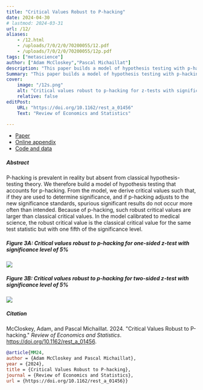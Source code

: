 ```yaml
---
title: "Critical Values Robust to P-hacking" 
date: 2024-04-30
# lastmod: 2024-03-31
url: /12/
aliases:
    - /12.html
    - /uploads/7/0/2/0/70200055/12.pdf
    - /uploads/7/0/2/0/70200055/12p.pdf
tags: ["metascience"]
author: ["Adam McCloskey","Pascal Michaillat"]
description: "This paper builds a model of hypothesis testing with p-hacking and gives critical values that correct the inflated type 1 error rate caused by p-hacking." 
Summary: "This paper builds a model of hypothesis testing with p-hacking and gives critical values that correct the inflated type 1 error rate caused by p-hacking. As a rule of thumb, such robust critical values are classical critical values with one fifth of the significance level."
cover:
    image: "/12s.png"
    alt: "Critical values robust to p-hacking for z-tests with significance level of 5%"
    relative: false
editPost:
    URL: "https://doi.org/10.1162/rest_a_01456"
    Text: "Review of Economics and Statistics"

---
```


<div class="thinline"></div>

+ [Paper](/12.pdf)
+ [Online appendix](/12a.pdf)
+ [Code and data](https://github.com/pmichaillat/p-hacking)

<div class="thinline"></div>

##### Abstract

P-hacking is prevalent in reality but absent from classical hypothesis-testing theory. We therefore build a model of hypothesis testing that accounts for p-hacking. From the model, we derive critical values such that, if they are used to determine significance, and if p-hacking adjusts to the new significance standards, spurious significant results do not occur more often than intended. Because of p-hacking, such robust critical values are larger than classical critical values. In the model calibrated to medical science, the robust critical value is the classical critical value for the same test statistic but with one fifth of the significance level.

<div class="thinline"></div>

##### Figure 3A:  Critical values robust to p-hacking for one-sided z-test with significance level of 5%

![](/12a.png)

##### Figure 3B:  Critical values robust to p-hacking for two-sided z-test with significance level of 5%

![](/12b.png)

<div class="thinline"></div>

##### Citation

McCloskey, Adam, and Pascal Michaillat. 2024. "Critical Values Robust to P-hacking." *Review of Economics and Statistics*. https://doi.org/10.1162/rest_a_01456.

```BibTeX
@article{MM24,
author = {Adam McCloskey and Pascal Michaillat},
year = {2024},
title = {Critical Values Robust to P-hacking},
journal = {Review of Economics and Statistics},
url = {https://doi.org/10.1162/rest_a_01456}}
```